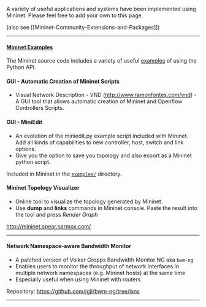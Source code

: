A variety of useful applications and systems have been implemented using Mininet. Please feel free to add your own to this page.

(also see [[Mininet-Community-Extensions-and-Packages]])

---
#### [Mininet Examples](https://github.com/mininet/mininet/tree/master/examples)

The Mininet source code includes a variety of useful [examples](https://github.com/mininet/mininet/tree/master/examples) of using the Python API.

#### GUI - Automatic Creation of Mininet Scripts

* Visual Network Description - VND (http://www.ramonfontes.com/vnd) - A GUI tool that allows automatic creation of Mininet and Openflow Controllers Scripts.

#### GUI - MiniEdit

* An evolution of the miniedit.py example script included with Mininet.  Add all kinds of capabilities to new controller, host, switch and link options.
* Give you the option to save you topology and also export as a Mininet python script.

Included in Mininet in the [`examples/`](https://github.com/mininet/mininet/tree/master/examples) directory.

#### Mininet Topology Visualizer

* Online tool to visualize the topology generated by Mininet.
* Use **dump** and **links** commands in Mininet console. Paste the result into the tool and press _Render Graph_

http://mininet.spear.narmox.com/


---

#### Network Namespace-aware Bandwidth Monitor

* A patched version of Volker Gropps Bandwidth Monitor NG aka `bwm-ng`
* Enables users to monitor the throughput of network interfaces in multiple network namespaces (e.g. Mininet hosts) at the same time
* Especially useful when using Mininet with routers

Repository: https://github.com/jgjl/bwm-ng/tree/lxns

---